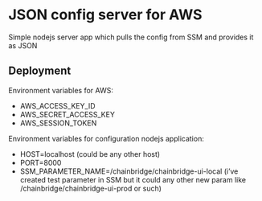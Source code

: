 # JSON config server for AWS
Simple nodejs server app which pulls the config from SSM and provides it as JSON
## Deployment 
Environment variables for AWS:

- AWS_ACCESS_KEY_ID
- AWS_SECRET_ACCESS_KEY
- AWS_SESSION_TOKEN

Environment variables for configuration nodejs application:

- HOST=localhost (could be any other host)
- PORT=8000
- SSM_PARAMETER_NAME=/chainbridge/chainbridge-ui-local (i’ve created test parameter in SSM but it could any other new param like /chainbridge/chainbridge-ui-prod or such)
